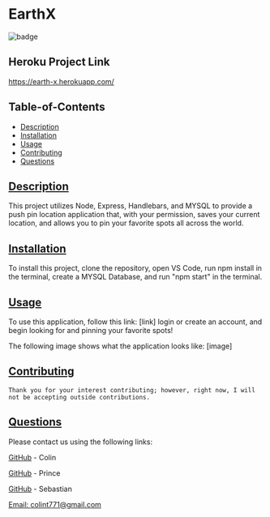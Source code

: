 # EarthX

  ![badge](https://img.shields.io/badge/license-mit-blue)
  
  ## Heroku Project Link
  
  https://earth-x.herokuapp.com/

  ## Table-of-Contents

  * [Description](#description)
  * [Installation](#installation)
  * [Usage](#usage)
  * [Contributing](#contributing)
  * [Questions](#questions)
  
  ## [Description](#table-of-contents)

  This project utilizes Node, Express, Handlebars, and MYSQL to provide a push pin location application that, with your permission, saves your current location, and allows you to pin your favorite spots all across the world.

  ## [Installation](#table-of-contents)

  To install this project, clone the repository, open VS Code, run npm install in the terminal, create a MYSQL Database, and run "npm start" in the terminal.

  ## [Usage](#table-of-contents)

  To use this application, follow this link: [link] login or create an account, and begin looking for and pinning your favorite spots!

  The following image shows what the application looks like:
  [image]
  
   

  ## [Contributing](#table-of-contents)
  
  
    Thank you for your interest contributing; however, right now, I will not be accepting outside contributions.
      

  ## [Questions](#table-of-contents)

  Please contact us using the following links:

  [GitHub](https://github.com/colint771) - Colin

  [GitHub](https://github.com/Reggiejr44) - Prince

  [GitHub](https://github.com/OGBASH03) - Sebastian

  [Email: colint771@gmail.com](mailto:colint771@gmail.com)
